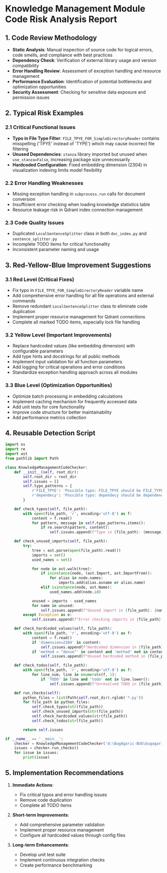 # Knowledge Management Module Code Risk Analysis Report

## 1. Code Review Methodology
- **Static Analysis**: Manual inspection of source code for logical errors, code smells, and compliance with best practices
- **Dependency Check**: Verification of external library usage and version compatibility
- **Error Handling Review**: Assessment of exception handling and resource management
- **Performance Evaluation**: Identification of potential bottlenecks and optimization opportunities
- **Security Assessment**: Checking for sensitive data exposure and permission issues

## 2. Typical Risk Examples
### 2.1 Critical Functional Issues
- **Typo in File Type Filter**: `FILE_TPYE_FOR_SimpleDirectoryReader` contains misspelling ('TPYE' instead of 'TYPE') which may cause incorrect file filtering
- **Unused Dependencies**: `stanza` library imported but unused when `use_stanza=False`, increasing package size unnecessarily
- **Hardcoded Configuration**: Fixed embedding dimension (2304) in visualization indexing limits model flexibility

### 2.2 Error Handling Weaknesses
- Missing exception handling in `subprocess.run` calls for document conversion
- Insufficient error checking when loading knowledge statistics table
- Resource leakage risk in Qdrant index connection management

### 2.3 Code Quality Issues
- Duplicated `LocalSentenceSplitter` class in both `doc_index.py` and `sentence_splitter.py`
- Incomplete TODO items for critical functionality
- Inconsistent parameter naming and usage

## 3. Red-Yellow-Blue Improvement Suggestions
### 3.1 Red Level (Critical Fixes)
- Fix typo in `FILE_TPYE_FOR_SimpleDirectoryReader` variable name
- Add comprehensive error handling for all file operations and external commands
- Remove redundant `LocalSentenceSplitter` class to eliminate code duplication
- Implement proper resource management for Qdrant connections
- Complete all marked TODO items, especially lock file handling

### 3.2 Yellow Level (Important Improvements)
- Replace hardcoded values (like embedding dimension) with configurable parameters
- Add type hints and docstrings for all public methods
- Implement input validation for all function parameters
- Add logging for critical operations and error conditions
- Standardize exception handling approach across all modules

### 3.3 Blue Level (Optimization Opportunities)
- Optimize batch processing in embedding calculations
- Implement caching mechanism for frequently accessed data
- Add unit tests for core functionality
- Improve code structure for better maintainability
- Add performance metrics collection

## 4. Reusable Detection Script
```python
import os
import re
import ast
from pathlib import Path

class KnowledgeManagementCodeChecker:
    def __init__(self, root_dir):
        self.root_dir = root_dir
        self.issues = []
        self.typo_patterns = {
            r'FILE_TPYE': 'Possible typo: FILE_TPYE should be FILE_TYPE',
            r'dependecy': 'Possible typo: dependecy should be dependency'
        }

    def check_typos(self, file_path):
        with open(file_path, 'r', encoding='utf-8') as f:
            content = f.read()
            for pattern, message in self.typo_patterns.items():
                if re.search(pattern, content):
                    self.issues.append(f"Typo in {file_path}: {message}")

    def check_unused_imports(self, file_path):
        try:
            tree = ast.parse(open(file_path).read())
            imports = set()
            used_names = set()

            for node in ast.walk(tree):
                if isinstance(node, (ast.Import, ast.ImportFrom)):
                    for alias in node.names:
                        imports.add(alias.asname or alias.name)
                elif isinstance(node, ast.Name):
                    used_names.add(node.id)

            unused = imports - used_names
            for name in unused:
                self.issues.append(f"Unused import in {file_path}: {name}")
        except Exception as e:
            self.issues.append(f"Error checking imports in {file_path}: {str(e)}")

    def check_hardcoded_values(self, file_path):
        with open(file_path, 'r', encoding='utf-8') as f:
            content = f.read()
            if 'dimension=2304' in content:
                self.issues.append(f"Hardcoded dimension in {file_path}")
            if 'method = "dense"' in content and 'method' not in content.split('=')[0].strip():
                self.issues.append(f"Unused hardcoded method in {file_path}")

    def check_todos(self, file_path):
        with open(file_path, 'r', encoding='utf-8') as f:
            for line_num, line in enumerate(f, 1):
                if 'TODO' in line and 'todo' not in line.lower():
                    self.issues.append(f"Unresolved TODO in {file_path} (line {line_num}): {line.strip()}")

    def run_checks(self):
        python_files = list(Path(self.root_dir).rglob('*.py'))
        for file_path in python_files:
            self.check_typos(str(file_path))
            self.check_unused_imports(str(file_path))
            self.check_hardcoded_values(str(file_path))
            self.check_todos(str(file_path))

        return self.issues

if __name__ == '__main__':
    checker = KnowledgeManagementCodeChecker('d:\BugAgaric-BUG\bugagaric\modules\knowledge_managment')
    issues = checker.run_checks()
    for issue in issues:
        print(issue)
```

## 5. Implementation Recommendations
1. **Immediate Actions**:
   - Fix critical typos and error handling issues
   - Remove code duplication
   - Complete all TODO items

2. **Short-term Improvements**:
   - Add comprehensive parameter validation
   - Implement proper resource management
   - Configure all hardcoded values through config files

3. **Long-term Enhancements**:
   - Develop unit test suite
   - Implement continuous integration checks
   - Create performance benchmarking